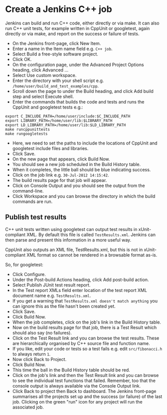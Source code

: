 Create a Jenkins C++ job
========================

Jenkins can build and run C++ code, either directly or via make. It can also run C++ unit tests, for example written in CppUnit or googletest, again directly or via make, and report on the success or failure of tests.

* On the Jenkins front-page, click New Item.
* Enter a name in the Item name field e.g. `C++ job`.
* Select Build a free-style software project.
* Click OK.
* On the configuration page, under the Advanced Project Options heading, click Advanced ...
* Select Use custom workspace.
* Enter the directory with your shell script e.g. `/home/user/build_and_test_examples/cpp`.
* Scroll down the page to under the Build heading, and click Add build step and select Execute shell.
* Enter the commands that builds the code and tests and runs the CppUnit and googletest tests e.g.:

<p/>

    export C_INCLUDE_PATH=/home/user/include:$C_INCLUDE_PATH
    export LIBRARY_PATH=/home/user/lib:$LIBRARY_PATH
    export LD_LIBRARY_PATH=/home/user/lib:$LD_LIBRARY_PATH
    make runcppunittests
    make rungoogletests

* Here, we need to set the paths to include the locations of CppUnit and googletest include files and libraries.
* Click Save.
* On the new page that appears, click Build Now.
* You should see a new job scheduled in the Build History table.
* When it completes, the little ball should be blue indicating success.
* Click on the job link e.g. `30-Jul-2012 14:15:42`.
* The build results page for that job will appear.
* Click on Console Output and you should see the output from the command-line.
* Click Workspace and you can browse the directory in which the build commands are run.

Publish test results
--------------------

C++ unit tests written using googletest can output test results in xUnit-compliant XML. By default this file is called `TestResults.xml`. Jenkins can then parse and present this information in a more useful way. 

CppUnit also outputs an XML file, TestResults.xml, but this is not in xUnit-compliant XML format so cannot be rendered in a browsable format as-is.

So, for googletest:

* Click Configure.
* Under the Post-build Actions heading, click Add post-build action.
* Select Publish JUnit test result report.
* In the Test report XMLs field enter location of the test report XML document name e.g. `TestResults.xml`.
* If you get a warning that `TestResults.xml doesn't match anything` you can ignore this as the file hasn't been created yet.
* Click Save.
* Click Build Now.
* When the job completes, click on the job's link in the Build History table.
* Now on the build results page for that job, there is a Test Result which should also say (no failures).
* Click on the Test Result link and you can browse the test results. These are hierarchically organised by C++ source file and function name.
* If you like, edit your code or tests so a test fails e.g. edit `src/fibonacci.h` to always return `1`.
* Now click Back to Project.
* Click Build Now.
* This time the ball in the Build History table should be red.
* Click on the job's link and then the Test Result link and you can browse to see the individual test functions that failed. Remember, too that the console output is always available via the Console Output link.
* Click Back to project then Back to dashboard. The Jenkins front-page summarises all the projects set up and the success (or failure) of the last job. Clicking on the green "run" icon for any project will run the associated job.
